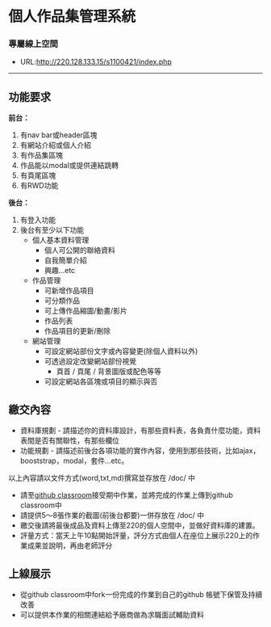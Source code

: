 # 個人作品集管理系統

### 專屬線上空間
  * URL:http://220.128.133.15/s1100421/index.php

---
## 功能要求
**前台：**
1. 有nav bar或header區塊
2. 有網站介紹或個人介紹
3. 有作品集區塊
4. 作品能以modal或提供連結跳轉
5. 有頁尾區塊
6. 有RWD功能

**後台：**
1. 有登入功能
2. 後台有至少以下功能
   * 個人基本資料管理
     * 個人可公開的聯絡資料
     * 自我簡單介紹
     * 興趣...etc
   * 作品管理
     * 可新增作品項目
     * 可分類作品
     * 可上傳作品縮圖/動畫/影片
     * 作品列表
     * 作品項目的更新/刪除
   * 網站管理
     * 可設定網站部份文字或內容變更(除個人資料以外)
     * 可透過設定改變網站部份視覺
       * 頁首 / 頁尾 / 背景圖版或配色等等
     * 可設定網站各區塊或項目的顯示與否

## 繳交內容

* 資料庫規劃 - 請描述你的資料庫設計，有那些資料表，各負責什麼功能，資料表間是否有關聯性，有那些欄位
* 功能規劃 - 請描述前後台各項功能的實作內容，使用到那些技術，比如ajax，booststrap，modal，套件...etc。

以上內容請以文件方式(word,txt,md)撰寫並存放在 /doc/ 中

* 請至[github classroom](https://classroom.github.com/)接受期中作業，並將完成的作業上傳到github classroom中
* 請提供5～8張作業的截圖(前後台都要)一併存放在 /doc/ 中
* 繳交後請將最後成品及資料上傳至220的個人空間中，並做好資料庫的建置。
* 評量方式：當天上午10點開始評量，評分方式由個人在座位上展示220上的作業成果並說明，再由老師評分

## 上線展示
* 從github classroom中fork一份完成的作業到自己的github 帳號下保管及持續改善
* 可以提供本作業的相關連結給予廠商做為求職面試輔助資料





   

